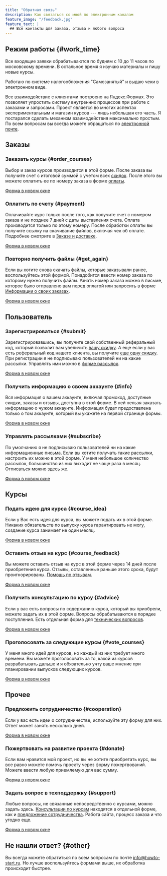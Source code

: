 ```yaml
---
title: "Обратная связь"
description: Как связаться со мной по электронным каналам
feature_image: "/feedback.jpg"
feature_text: |
  ## Все контакты для заказа, отзыва и любого вопроса
---
```


## Режим работы {#work_time}

Все входящие заявки обрабатываются по будням c 10 до 11 часов по
московскому времени.  В остальное время я изучаю материалы и пишу
новые курсы.

Работаю по системе налогообложения "Самозанятый" и выдаю чеки в
электронном виде.

Все взаимодействие с клиентами построено на Яндекс.Формах.  Это
позволяет упростить систему внутренних процессов при работе с заказами
и запросами.  Проект является во многих аспектах экспериментальным и
магазин курсов --- лишь небольшая его часть.  Я постарался сделать
механизм взаимодействия максимально простым.  По всем вопросам вы
всегда можете обращаться по [электронной почте](#other).


## Заказы


### Заказать курсы {#order_courses}

Выбор и заказ курсов производится в этой форме.  После заказа вы
получите счет с итоговой суммой с учетом всех
[скидок](/buy.html#discount).  После этого вы можете оплатить ее по
номеру заказа в форме [оплаты](#payment).

<a href="https://forms.yandex.ru/u/60b39c5b9e15540a20f71f0a/" target="_blank">Форма в новом окне</a>


### Оплатить по счету {#payment}

Оплачивайте курс только после того, как получите счет с номером заказа
и не позднее 7 дней с даты выставления счета.  Оплата производится
только по этому номеру.  После обработки оплаты вы получите ссылку на
скачивание файлов, включая чек об оплате.  Подробнее смотрите в
[Заказе и доставке](/help/buy.html#buy).

<a href="https://forms.yandex.ru/u/60eea193c07d3f0c79e007b7/" target="_blank">Форма в новом окне</a>


### Повторно получить файлы {#get_again}

Если вы хотите снова скачать файлы, которые заказывали ранее,
воспользуйтесь этой формой.  Понадобится ввести номер заказа по
которому нужно получить файлы.  Узнать номер заказа можно в письме,
которое было отправлено вам перед оплатой или запросить в форме
[Информации о своих заказах](#info).

<a href="https://forms.yandex.ru/u/60f47c933282eebd5f4526d6/" target="_blank">Форма в новом окне</a>


## Пользователь


### Зарегистрироваться {#submit}

Зарегистрировавшись, вы получите свой собственный реферальный код,
который позволит вам увеличить [вашу скидку](/help/buy.html#referals).
А еще если у вас есть реферальный код нашего клиента, вы получите [еще
одну скидку](/help/buy.html#referer).  При регистрации я не
подписываю пользователей ни на какие рассылки.  Управлять ими можно в
[форме рассылок](#subscribe).

<a href="https://forms.yandex.ru/u/60fac642794b1751d567b16a/" target="_blank">Форма в новом окне</a>


### Получить информацию о своем аккаунте {#info}

Вся информация о вашем аккаунте, включая промокод, доступные скидки,
заказы и отзывы, доступна в этой форме.  В ней нельзя заказать
информацию о чужом аккаунте.  Информация будет предоставлена только о
том аккаунте, который вы укажете на первой странице формы.

<a href="https://forms.yandex.ru/u/60fd8b93cda4b6c989483398/" target="_blank">Форма в новом окне</a>


### Управлять рассылками {#subscribe}

По умолчанию я не подписываю пользователей ни на какие информационные
письма.  Если вы хотите получать такие рассылки, настроить их можно в
этой форме.  У меня небольшое количество рассылок, большинство из них
выходит не чаще раза в месяц.  Отписаться можно здесь же.

<a href="https://forms.yandex.ru/u/61041da2a4fa657d860213b5/" target="_blank">Форма в новом окне</a>


## Курсы


### Подать идею для курса {#course_idea}

Если у Вас есть идея для курса, вы можете подать их в этой форме.
Никаких обязательств по выпуску курса гарантировать не могу, создание
курса занимает не один месяц.

<a href="https://forms.yandex.ru/u/6106a20c93663ae0903da1cd/" target="_blank">Форма в новом окне</a>


### Оставить отзыв на курс {#course_feedback}

Вы можете оставить отзыв на курс в этой форме через 14 дней после
приобретения курса.  Отзывы, оставленные раньше этого срока, будут
проигнорированы.  [Помощь по
отзывам](https://howto-start.ru/help/review.html).

<a href="https://forms.yandex.ru/u/610bf83304eb63f18faa47cc/" target="_blank">Форма в новом окне</a>


### Получить консультацию по курсу {#advice}

Если у вас есть вопросы по содержанию курса, который вы приобрели,
можете задать их в этой форме.  Вопросы обрабатываются в порядке
поступления.  Есть отдельная форма для [технических
вопросов](#support).

<a href="https://forms.yandex.ru/u/61151ec6c011e025419234b2/" target="_blank">Форма в новом окне</a>


### Проголосовать за следующие курсы {#vote_courses}

У меня много идей для курсов, но каждый из них требует много времени.
Вы можете проголосовать за то, какой из курсов разрабатывать дальше и
я обязательно учту ваше мнение при планировании выпусков следующих
курсов.

<a href="https://forms.yandex.ru/u/611cf280c55493cf1f1257fe/" target="_blank">Форма в новом окне</a>


## Прочее


### Предложить сотрудничество {#cooperation}

Если у вас есть идеи о сотрудничестве, используйте эту форму для них.
Ответ может занять несколько дней.

<a href="https://forms.yandex.ru/u/612603eba8619b8f82518cd6/" target="_blank">Форма в новом окне</a>


### Пожертвовать на развитие проекта {#donate}

Если вам нравится мой проект, но вы не хотите приобретать курс, вы все
равно можете помочь проекту через форму пожертвований.  Можете ввести
любую приемлемую для вас сумму.

<a href="https://forms.yandex.ru/u/612f67b5caa4edc121080e9c/" target="_blank">Форма в новом окне</a>


### Задать вопрос в техподдержку {#support}

Любые вопросы, не связанные непосредственно с курсами, можно задать
здесь.  [Консультации по курсам](#advice) находятся в отдельной форме,
как и [предложение сотрудничества](#cooperation).  Работа сайта,
процесс заказа и что угодно еще.

<a href="https://forms.yandex.ru/u/612f6dc919dd220b05821525/" target="_blank">Форма в новом окне</a>


## Не нашли ответ? {#other}

Вы всегда можете обратиться по всем вопросам по почте
[info@howto-start.ru](mailto:info@howto-start.ru).  Но лучше
воспользуйтесь формами выше, их обработка происходит быстрее.
